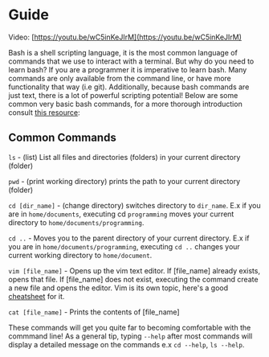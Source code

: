 # Guide
Video: [https://youtu.be/wC5inKeJIrM](https://youtu.be/wC5inKeJIrM)  

Bash is a shell scripting language, it is the most common language of commands that we use to interact with a terminal. But why do you need to learn bash? If you are a programmer it is imperative to learn bash. Many commands are only available from the command line, or have more functionality that way (i.e git). Additionally, because bash commands are just text, there is a lot of powerful scripting potential! Below are some common very basic bash commands, for a more thorough introduction consult [this resource](https://github.com/RehanSaeed/Bash-Cheat-Sheet):

## Common Commands
``ls`` -  (list) List all files and directories (folders) in your current directory (folder)  

``pwd`` - (print working directory) prints the path to your current directory (folder)  

``cd [dir_name]`` - (change directory) switches directory to ``dir_name``. E.x if you are in ``home/documents``, executing cd ``programming`` moves your current directory to ``home/documents/programming``.  

``cd ..`` - Moves you to the parent directory of your current directory. E.x if you are in ``home/documents/programming``, executing ``cd ..`` changes your current working directory to ``home/document``.  

``vim [file_name]`` - Opens up the vim text editor. If [file_name] already exists, opens that file. If [file_name] does not exist, executing the command create a new file and opens the editor. Vim is its own topic, here's a good [cheatsheet](https://vim.rtorr.com/) for it.  

``cat [file_name]`` - Prints the contents of [file_name]  


These commands will get you quite far to becoming comfortable with the commmand line! As a general tip, typing ``--help`` after most commands will display a detailed message on the commands e.x ``cd --help``, ``ls --help``.
